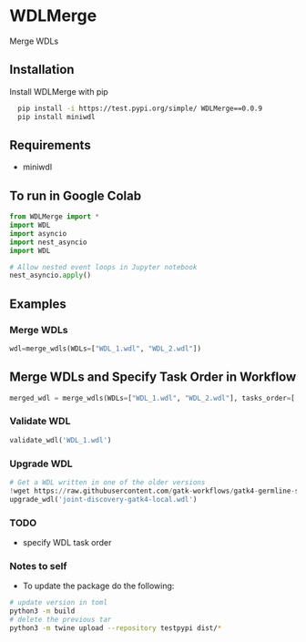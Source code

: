# WDLMerge
Merge WDLs
## Installation
Install WDLMerge with pip
```bash
  pip install -i https://test.pypi.org/simple/ WDLMerge==0.0.9
  pip install miniwdl
```
## Requirements
* miniwdl

## To run in Google Colab
```python
from WDLMerge import *
import WDL
import asyncio
import nest_asyncio
import WDL

# Allow nested event loops in Jupyter notebook
nest_asyncio.apply()
```

## Examples

### Merge WDLs
```python
wdl=merge_wdls(WDLs=["WDL_1.wdl", "WDL_2.wdl"])
```
## Merge WDLs and Specify Task Order in Workflow
```python
merged_wdl = merge_wdls(WDLs=["WDL_1.wdl", "WDL_2.wdl"], tasks_order=['task1', 'task3', 'task2'])
```

### Validate WDL
```python
validate_wdl('WDL_1.wdl')
```

### Upgrade WDL
```python
# Get a WDL written in one of the older versions
!wget https://raw.githubusercontent.com/gatk-workflows/gatk4-germline-snps-indels/1.1.2/joint-discovery-gatk4-local.wdl
upgrade_wdl('joint-discovery-gatk4-local.wdl')
```

### TODO
- specify WDL task order


### Notes to self
- To update the package do the following:
```bash
# update version in toml
python3 -m build
# delete the previous tar
python3 -m twine upload --repository testpypi dist/*
```